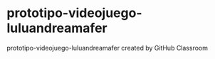 # prototipo-videojuego-luluandreamafer
prototipo-videojuego-luluandreamafer created by GitHub Classroom

